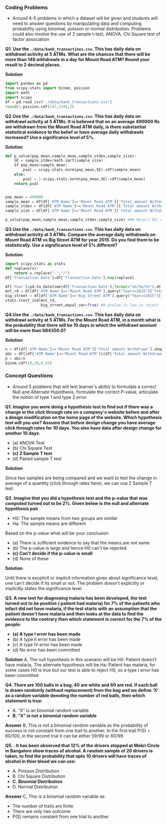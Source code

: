 ### Coding Problems
- Around 4-5 problems in which a dataset will be given and students will need to answer questions by manipulating data and computing probability using binomial, poisson or normal distribution. Problems could also involve the use of 2 sample t-test, ANOVA, Chi Square test of factor association

**Q1. Use the `./data/bank_transactions.csv`. This has daily data on withdrawl activity at 5 ATMs. What are the chances that there will be more than 148 withdrawls in a day for Mount Road ATM? Round your result to 2 decimal places.**

**Solution**

```python
import pandas as pd
from scipy.stats import binom, poisson
import math
import scipy
df = pd.read_csv("./data/bank_transactions.csv")
round(1-poisson.cdf(147,144),2)

```

**Q2.Use the `./data/bank_transactions.csv`. This has daily data on withdrawl activity at 5 ATMs. It is believed that on an average 490000 Rs are withdrawn from the Mount Road ATM daily, is there substantial statistical evidence to the belief or have average daily withdrawls increased? Use a significance level of 5%.**

**Solution**

```python
def p_value(pop_mean,sample_mean,sample_stdev,sample_size):
    SE = sample_stdev/math.sqrt(sample_size)
    if pop_mean>sample_mean:
        pval = scipy.stats.norm(pop_mean,SE).cdf(sample_mean)
    else:
        pval = 1-scipy.stats.norm(pop_mean,SE).cdf(sample_mean)
    return pval


pop_mean = 490000
sample_mean = df[df['ATM Name']=='Mount Road ATM']['Total amount Withdrawn'].mean()
sample_stdev = df[df['ATM Name']=='Mount Road ATM']['Total amount Withdrawn'].std()
sample_size = df[df['ATM Name']=='Mount Road ATM']['Total amount Withdrawn'].shape[0]

p_value(pop_mean,sample_mean,sample_stdev,sample_size) ### Reject H0, withdrawls have increased
```

**Q3.Use the `./data/bank_transactions.csv`. This has daily data on withdrawl activity at 5 ATMs. Compare the average daily withdrawls on Mount Road ATM vs Big Street ATM for year 2015. Do you find them to be statistically. Use a significance level of 5%
different?**

**Solution**

```python
import scipy.stats as stats
def replace(x):
    return x.replace("-","/")
df['Transaction Date']=df['Transaction Date'].map(replace)

df['Year']=pd.to_datetime(df['Transaction Date'],format="%d/%m/%Y").dt.year
mnt_rd = df[df['ATM Name']=='Mount Road ATM'].query("Year==2015")['Total amount Withdrawn'].values
big_street = df[df['ATM Name']=='Big Street ATM'].query("Year==2015")['Total amount Withdrawn'].values
stats.ttest_ind(mnt_rd,
                big_street,equal_var=True) ## pvalue is low so reject
```

**Q4.Use the `./data/bank_transactions.csv`. This has daily data on withdrawl activity at 5 ATMs. For the Mount Road ATM, in a month what is the probability that there will be 10 days in which the withdrawl amoiunt will be more than 684350.0?**

**Solution**

```python
n = df[df['ATM Name']=='Mount Road ATM']['Total amount Withdrawn'].shape[0]
obs = df[(df['ATM Name']=='Mount Road ATM')&(df['Total amount Withdrawn']>684350)]['Total amount Withdrawn'].shape[0]
p = obs/n
binom.cdf(10,30,0.25)
```

### Concept Questions
- Around 5 problems that will test learner's ability to formulate a correct Null and Alternate Hypothesis, formulate the correct P-value, articulate the notion of type 1 and type 2 error.

**Q1. Imagine you were doing a hypothesis test to find out if there was a change in the click through rate on a company's website before and after a design modification on the home page of the website. Which hypothesis test will you use? Assume that before design change you have average click through rates for 10 days. You also have data after design change for another 10 days.**

- (a) ANOVA Test
- (b) Chi Square Test
- **(c) 2 Sample T test**
- (d) Paired sample T test

**Solution**

Since two samples are being compared and we want to test the change in average of a quantity (click through rates here), we can use 2 Sample T test.

**Q2. Imagine that you did a hypothesis test and the p-value that was computed turned out to be 2%. Given below is the null and alternate hypothesis pair**

- H0: The sample means from two groups are similar
- Ha: The sample means are different

Based on the p-value what will be your conclusion

- (a) There is sufficient evidence to say that the means are not same
- (b) The p-value is large and hence H0 can't be rejected
- **(c) Can't decide if the p-value is small**
- (d) None of these

**Solution**

Until there is excplicit or implicit information given about significance level, one can't decide if its small or not. The problem doesn't explicitly or implicitly states the significance level

**Q3. A new test for diagnosing malaria has been developed, the test turned out to be positive ( patient had malaria) for 7% of the patients who infact did not have malaria, if the test starts with an assumption that the patient doesn’t have malaria and then looks at the data to find the evidence to the contrary then which statement is correct for the 7% of the people:**

- **(a) A type I error has been made**
- (b) A type II error has been made
- (c) A type IV error has been made
- (d) No error has been committed

**Solution** A, The null hypothesis in this scenario will be H0: Patient doesn’t have malaria, The alternate hypothesis will be Ha: Patient has malaria, for some cases H0 is true but our test is able to reject H0, so a type I error has been committed 

**Q4. There are 100 balls in a bag, 40 are white and 60 are red. If each ball is drawn randomly (without replacement) from the bag and we define ‘X’ as a random variable denoting the number of red balls, then which statement is true:**
- A.	“X” is an binomial random variable
- **B.	“X” is not a binomial random variable**

**Answer** B, This is not a binomial random variable as the probability of success is not constant from one trail to another. In the first trail P(S) = 60/100, in the second trial it can be either 59/99 or 60/99.

**Q5. . It has been observed that 12% of the drivers stopped at Mekri Circle in Bangalore show traces of alcohol. A random sample of 20 drivers is taken, to find the probability that upto 10 drivers will have traces of alcohol in thier blood we can use:**

- A. Poisson Distribution
- B. Chi Square Distribution
- **C. Binomial Distribution**
- D. Normal Distribution

**Answer** C, This is a binomial random variable as:

- The number of trails are finite
- There are only two outcome
- P(S) remains constant from one trial to another
